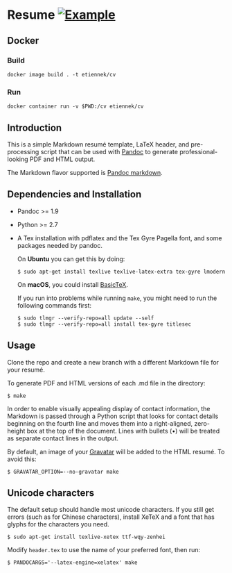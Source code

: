 # Resume [![Example](https://img.shields.io/badge/example-pdf-green.svg)](https://github.com/mwhite/resume/raw/master/resume.pdf)


## Docker

### Build

`docker image build . -t etiennek/cv`

### Run

`docker container run -v $PWD:/cv etiennek/cv`

## Introduction

This is a simple Markdown resumé template, LaTeX header, and pre-processing
script that can be used with [Pandoc](http://johnmacfarlane.net/pandoc/) to generate
professional-looking PDF and HTML output.

The Markdown flavor supported is
[Pandoc markdown](http://johnmacfarlane.net/pandoc/README.html#pandocs-markdown).

## Dependencies and Installation

* Pandoc >= 1.9 
* Python >= 2.7
* A Tex installation with pdflatex and the Tex Gyre Pagella font, and some
  packages needed by pandoc.

    On __Ubuntu__ you can get this by doing:

    ```
    $ sudo apt-get install texlive texlive-latex-extra tex-gyre lmodern
    ```

    On __macOS__, you could install [BasicTeX](http://tug.org/cgi-bin/mactex-download/BasicTeX.pkg).

    If you run into problems while running `make`, you might need to run the following
    commands first:

    ```
    $ sudo tlmgr --verify-repo=all update --self
    $ sudo tlmgr --verify-repo=all install tex-gyre titlesec
    ```

## Usage

Clone the repo and create a new branch with a different Markdown file for your
resumé.

To generate PDF and HTML versions of each .md file in the directory:

    $ make

In order to enable visually appealing display of contact information, the
Markdown is passed through a Python script that looks for contact details
beginning on the fourth line and moves them into a right-aligned, zero-height
box at the top of the document.  Lines with bullets (•) will be treated as
separate contact lines in the output.

By default, an image of your [Gravatar](http://www.gravatar.com) will be added
to the HTML resumé.  To avoid this:

    $ GRAVATAR_OPTION=--no-gravatar make

## Unicode characters

The default setup should handle most unicode characters.  If you still get
errors (such as for Chinese characters), install XeTeX and a font that has
glyphs for the characters you need.

    $ sudo apt-get install texlive-xetex ttf-wqy-zenhei

Modify `header.tex` to use the name of your preferred font, then run:

    $ PANDOCARGS='--latex-engine=xelatex' make
